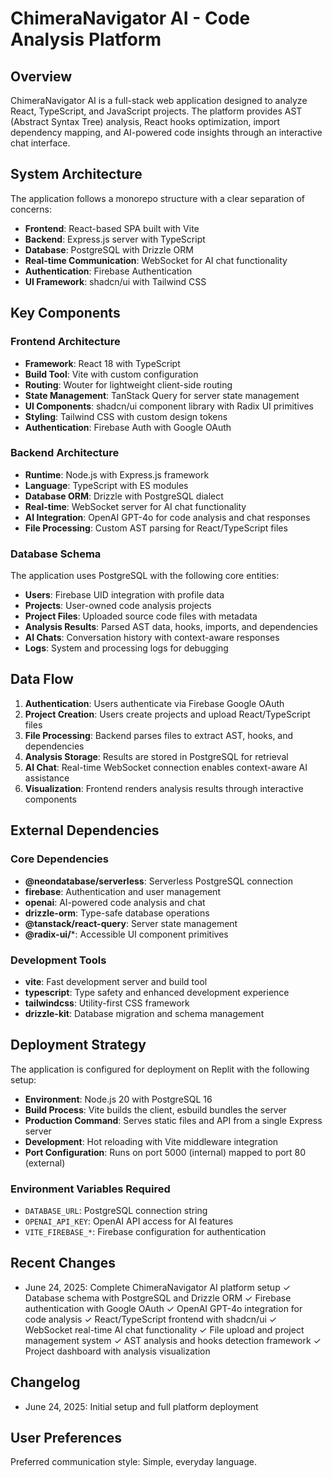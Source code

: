 # ChimeraNavigator AI - Code Analysis Platform

## Overview

ChimeraNavigator AI is a full-stack web application designed to analyze React, TypeScript, and JavaScript projects. The platform provides AST (Abstract Syntax Tree) analysis, React hooks optimization, import dependency mapping, and AI-powered code insights through an interactive chat interface.

## System Architecture

The application follows a monorepo structure with a clear separation of concerns:

- **Frontend**: React-based SPA built with Vite
- **Backend**: Express.js server with TypeScript
- **Database**: PostgreSQL with Drizzle ORM
- **Real-time Communication**: WebSocket for AI chat functionality
- **Authentication**: Firebase Authentication
- **UI Framework**: shadcn/ui with Tailwind CSS

## Key Components

### Frontend Architecture
- **Framework**: React 18 with TypeScript
- **Build Tool**: Vite with custom configuration
- **Routing**: Wouter for lightweight client-side routing
- **State Management**: TanStack Query for server state management
- **UI Components**: shadcn/ui component library with Radix UI primitives
- **Styling**: Tailwind CSS with custom design tokens
- **Authentication**: Firebase Auth with Google OAuth

### Backend Architecture
- **Runtime**: Node.js with Express.js framework
- **Language**: TypeScript with ES modules
- **Database ORM**: Drizzle with PostgreSQL dialect
- **Real-time**: WebSocket server for AI chat functionality
- **AI Integration**: OpenAI GPT-4o for code analysis and chat responses
- **File Processing**: Custom AST parsing for React/TypeScript files

### Database Schema
The application uses PostgreSQL with the following core entities:
- **Users**: Firebase UID integration with profile data
- **Projects**: User-owned code analysis projects
- **Project Files**: Uploaded source code files with metadata
- **Analysis Results**: Parsed AST data, hooks, imports, and dependencies
- **AI Chats**: Conversation history with context-aware responses
- **Logs**: System and processing logs for debugging

## Data Flow

1. **Authentication**: Users authenticate via Firebase Google OAuth
2. **Project Creation**: Users create projects and upload React/TypeScript files
3. **File Processing**: Backend parses files to extract AST, hooks, and dependencies
4. **Analysis Storage**: Results are stored in PostgreSQL for retrieval
5. **AI Chat**: Real-time WebSocket connection enables context-aware AI assistance
6. **Visualization**: Frontend renders analysis results through interactive components

## External Dependencies

### Core Dependencies
- **@neondatabase/serverless**: Serverless PostgreSQL connection
- **firebase**: Authentication and user management
- **openai**: AI-powered code analysis and chat
- **drizzle-orm**: Type-safe database operations
- **@tanstack/react-query**: Server state management
- **@radix-ui/***: Accessible UI component primitives

### Development Tools
- **vite**: Fast development server and build tool
- **typescript**: Type safety and enhanced development experience
- **tailwindcss**: Utility-first CSS framework
- **drizzle-kit**: Database migration and schema management

## Deployment Strategy

The application is configured for deployment on Replit with the following setup:

- **Environment**: Node.js 20 with PostgreSQL 16
- **Build Process**: Vite builds the client, esbuild bundles the server
- **Production Command**: Serves static files and API from a single Express server
- **Development**: Hot reloading with Vite middleware integration
- **Port Configuration**: Runs on port 5000 (internal) mapped to port 80 (external)

### Environment Variables Required
- `DATABASE_URL`: PostgreSQL connection string
- `OPENAI_API_KEY`: OpenAI API access for AI features
- `VITE_FIREBASE_*`: Firebase configuration for authentication

## Recent Changes

- June 24, 2025: Complete ChimeraNavigator AI platform setup
  ✓ Database schema with PostgreSQL and Drizzle ORM
  ✓ Firebase authentication with Google OAuth
  ✓ OpenAI GPT-4o integration for code analysis
  ✓ React/TypeScript frontend with shadcn/ui
  ✓ WebSocket real-time AI chat functionality
  ✓ File upload and project management system
  ✓ AST analysis and hooks detection framework
  ✓ Project dashboard with analysis visualization

## Changelog

- June 24, 2025: Initial setup and full platform deployment

## User Preferences

Preferred communication style: Simple, everyday language.